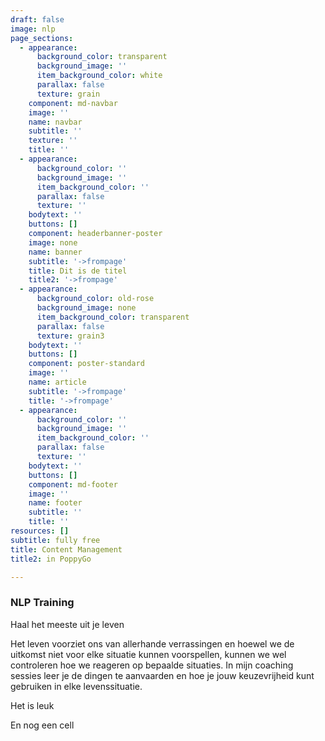 ```yaml
---
draft: false
image: nlp
page_sections:
  - appearance:
      background_color: transparent
      background_image: ''
      item_background_color: white
      parallax: false
      texture: grain
    component: md-navbar
    image: ''
    name: navbar
    subtitle: ''
    texture: ''
    title: ''
  - appearance:
      background_color: ''
      background_image: ''
      item_background_color: ''
      parallax: false
      texture: ''
    bodytext: ''
    buttons: []
    component: headerbanner-poster
    image: none
    name: banner
    subtitle: '->frompage'
    title: Dit is de titel
    title2: '->frompage'
  - appearance:
      background_color: old-rose
      background_image: none
      item_background_color: transparent
      parallax: false
      texture: grain3
    bodytext: ''
    buttons: []
    component: poster-standard
    image: ''
    name: article
    subtitle: '->frompage'
    title: '->frompage'
  - appearance:
      background_color: ''
      background_image: ''
      item_background_color: ''
      parallax: false
      texture: ''
    bodytext: ''
    buttons: []
    component: md-footer
    image: ''
    name: footer
    subtitle: ''
    title: ''
resources: []
subtitle: fully free
title: Content Management
title2: in PoppyGo

---
```


### NLP Training
Haal het meeste uit je leven

Het leven voorziet ons van allerhande verrassingen en hoewel we de uitkomst niet voor elke situatie kunnen voorspellen, kunnen we wel controleren hoe we reageren op bepaalde situaties. In mijn coaching sessies leer je de dingen te aanvaarden en hoe je jouw keuzevrijheid kunt gebruiken in elke levenssituatie.

Het is leuk

En nog een cell
